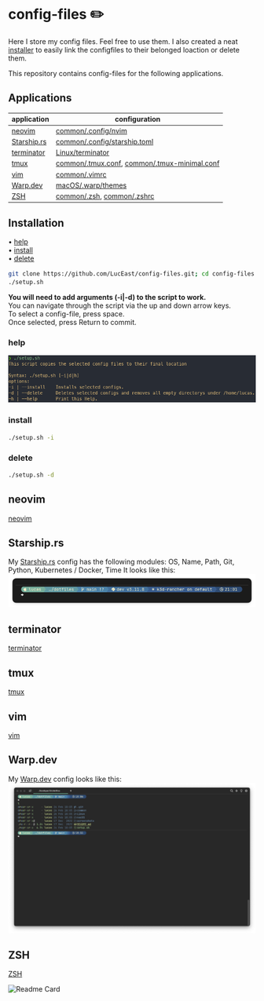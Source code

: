 # config-files ✏️

Here I store my config files. Feel free to use them.
I also created a neat [installer](setup.sh) to easily link the configfiles to their belonged loaction or delete them.

This repository contains config-files for the following applications.

## Applications

| application                                | configuration                                                                                  |
| ------------------------------------------ | ---------------------------------------------------------------------------------------------- |
| [neovim](#neovim)                          | [common/.config/nvim](common/.config/nvim)                                                     |
| [Starship.rs](#starshiprs)                 | [common/.config/starship.toml](common/.config/starship.toml)                                   |
| [terminator](#terminator)                  | [Linux/terminator](Linux/terminator)                                                           |
| [tmux](#tmux)                              | [common/.tmux.conf](common/.tmux.conf), [common/.tmux-minimal.conf](common/.tmux-minimal.conf) |
| [vim](#vim)                                | [common/.vimrc](common/.vimrc)                                                                 |
| [Warp.dev](#warpdev)                       | [macOS/.warp/themes](macOS/.warp/themes)                                                       |
| [ZSH](#zsh)                                | [common/.zsh](common/.zsh), [common/.zshrc](common/.zshrc)                                     |

## Installation

 • [help](#help)\
 • [install](#install)\
 • [delete](#delete)

```bash
git clone https://github.com/LucEast/config-files.git; cd config-files
./setup.sh
```

**You will need to add arguments (-i|-d) to the script to work.**\
You can navigate through the script via the up and down arrow keys.\
To select a config-file, press space.\
Once selected, press Return to commit.

### help

![help](https://raw.githubusercontent.com/LucEast/config-files/main/screenshots/help.png)

### install

```bash
./setup.sh -i
```

<!-- ![install](https://raw.githubusercontent.com/LucEast/config-files/main/screenshots/install.png) -->

### delete

```bash
./setup.sh -d
```

<!-- ![delete](https://raw.githubusercontent.com/LucEast/config-files/main/screenshots/delete.png) -->

## neovim

[neovim](https://neovim.io)  

## Starship\.rs

My [Starship.rs](https://starship.rs) config has the following modules:
OS, Name, Path, Git, Python, Kubernetes / Docker, Time
It looks like this:
![starship](screenshots/starship.png)

## terminator

[terminator](https://gnome-terminator.org)

## tmux

[tmux](https://github.com/tmux/tmux/wiki)

## vim

[vim](https://www.vim.org)

## Warp.dev

My [Warp.dev](https://www.warp.dev) config looks like this:
![warp](screenshots/warp.png)

## ZSH

[ZSH](https://www.zsh.org)

![Readme Card](https://github-readme-stats.vercel.app/api/pin/?username=LucEast&repo=dotfiles&title_color=3e83c8&text_color=00cb71&icon_color=299bab&bg_color=171717&hide_border=true)
